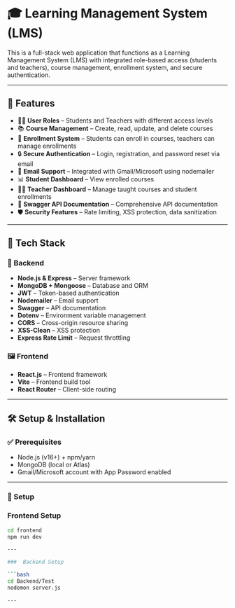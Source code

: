 # 🎓 Learning Management System (LMS)

This is a full-stack web application that functions as a Learning Management System (LMS) with integrated role-based access (students and teachers), course management, enrollment system, and secure authentication.

---

## 🚀 Features

- 🧑‍🏫 **User Roles** – Students and Teachers with different access levels
- 📚 **Course Management** – Create, read, update, and delete courses
- 🎯 **Enrollment System** – Students can enroll in courses, teachers can manage enrollments
- 🔒 **Secure Authentication** – Login, registration, and password reset via email
- 📧 **Email Support** – Integrated with Gmail/Microsoft using nodemailer
- 📊 **Student Dashboard** – View enrolled courses
- 👩‍🏫 **Teacher Dashboard** – Manage taught courses and student enrollments
- 📝 **Swagger API Documentation** – Comprehensive API documentation
- 🛡️ **Security Features** – Rate limiting, XSS protection, data sanitization

---

## 🧠 Tech Stack

### 🔗 Backend
- **Node.js & Express** – Server framework
- **MongoDB + Mongoose** – Database and ORM
- **JWT** – Token-based authentication
- **Nodemailer** – Email support
- **Swagger** – API documentation
- **Dotenv** – Environment variable management
- **CORS** – Cross-origin resource sharing
- **XSS-Clean** – XSS protection
- **Express Rate Limit** – Request throttling

### 🖼️ Frontend
- **React.js** – Frontend framework
- **Vite** – Frontend build tool
- **React Router** – Client-side routing

---

## 🛠️ Setup & Installation

### ✅ Prerequisites
- Node.js (v16+) + npm/yarn
- MongoDB (local or Atlas)
- Gmail/Microsoft account with App Password enabled

---

### 🔧 Setup

### Frontend Setup
```bash
cd frontend
npm run dev

---

###  Backend Setup

```bash
cd Backend/Test
nodemon server.js

---


